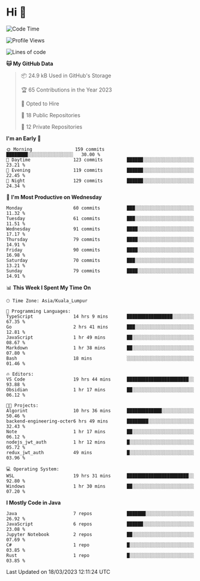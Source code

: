 <h1>Hi 👋</h1>

<!--START_SECTION:waka-->
![Code Time](http://img.shields.io/badge/Code%20Time-80%20hrs%2059%20mins-blue)

![Profile Views](http://img.shields.io/badge/Profile%20Views-30-blue)

![Lines of code](https://img.shields.io/badge/From%20Hello%20World%20I%27ve%20Written-654.2%20thousand%20lines%20of%20code-blue)

**🐱 My GitHub Data** 

> 📦 24.9 kB Used in GitHub's Storage 
 > 
> 🏆 65 Contributions in the Year 2023
 > 
> 💼 Opted to Hire
 > 
> 📜 18 Public Repositories 
 > 
> 🔑 12 Private Repositories 
 > 
**I'm an Early 🐤** 

```text
🌞 Morning                159 commits         ████████░░░░░░░░░░░░░░░░░   30.00 % 
🌆 Daytime                123 commits         ██████░░░░░░░░░░░░░░░░░░░   23.21 % 
🌃 Evening                119 commits         ██████░░░░░░░░░░░░░░░░░░░   22.45 % 
🌙 Night                  129 commits         ██████░░░░░░░░░░░░░░░░░░░   24.34 % 
```
📅 **I'm Most Productive on Wednesday** 

```text
Monday                   60 commits          ███░░░░░░░░░░░░░░░░░░░░░░   11.32 % 
Tuesday                  61 commits          ███░░░░░░░░░░░░░░░░░░░░░░   11.51 % 
Wednesday                91 commits          ████░░░░░░░░░░░░░░░░░░░░░   17.17 % 
Thursday                 79 commits          ████░░░░░░░░░░░░░░░░░░░░░   14.91 % 
Friday                   90 commits          ████░░░░░░░░░░░░░░░░░░░░░   16.98 % 
Saturday                 70 commits          ███░░░░░░░░░░░░░░░░░░░░░░   13.21 % 
Sunday                   79 commits          ████░░░░░░░░░░░░░░░░░░░░░   14.91 % 
```


📊 **This Week I Spent My Time On** 

```text
🕑︎ Time Zone: Asia/Kuala_Lumpur

💬 Programming Languages: 
TypeScript               14 hrs 9 mins       █████████████████░░░░░░░░   67.35 % 
Go                       2 hrs 41 mins       ███░░░░░░░░░░░░░░░░░░░░░░   12.81 % 
JavaScript               1 hr 49 mins        ██░░░░░░░░░░░░░░░░░░░░░░░   08.67 % 
Markdown                 1 hr 38 mins        ██░░░░░░░░░░░░░░░░░░░░░░░   07.80 % 
Bash                     18 mins             ░░░░░░░░░░░░░░░░░░░░░░░░░   01.46 % 

🔥 Editors: 
VS Code                  19 hrs 44 mins      ███████████████████████░░   93.88 % 
Obsidian                 1 hr 17 mins        ██░░░░░░░░░░░░░░░░░░░░░░░   06.12 % 

🐱‍💻 Projects: 
Algorint                 10 hrs 36 mins      █████████████░░░░░░░░░░░░   50.46 % 
backend-engineering-octer6 hrs 49 mins       ████████░░░░░░░░░░░░░░░░░   32.43 % 
Note                     1 hr 17 mins        ██░░░░░░░░░░░░░░░░░░░░░░░   06.12 % 
nodejs_jwt_auth          1 hr 12 mins        █░░░░░░░░░░░░░░░░░░░░░░░░   05.72 % 
redux_jwt_auth           49 mins             █░░░░░░░░░░░░░░░░░░░░░░░░   03.96 % 

💻 Operating System: 
WSL                      19 hrs 31 mins      ███████████████████████░░   92.80 % 
Windows                  1 hr 30 mins        ██░░░░░░░░░░░░░░░░░░░░░░░   07.20 % 
```

**I Mostly Code in Java** 

```text
Java                     7 repos             ███████░░░░░░░░░░░░░░░░░░   26.92 % 
JavaScript               6 repos             ██████░░░░░░░░░░░░░░░░░░░   23.08 % 
Jupyter Notebook         2 repos             ██░░░░░░░░░░░░░░░░░░░░░░░   07.69 % 
C#                       1 repo              █░░░░░░░░░░░░░░░░░░░░░░░░   03.85 % 
Rust                     1 repo              █░░░░░░░░░░░░░░░░░░░░░░░░   03.85 % 
```




 Last Updated on 18/03/2023 12:11:24 UTC
<!--END_SECTION:waka-->
